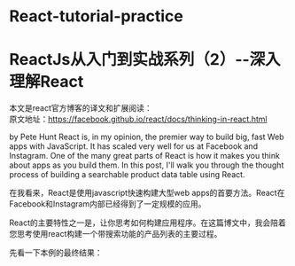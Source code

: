 # React-tutorial-practice
# ReactJs从入门到实战系列（2）--深入理解React
本文是react官方博客的译文和扩展阅读：                                                                                                   
原文地址：https://facebook.github.io/react/docs/thinking-in-react.html

by Pete Hunt
React is, in my opinion, the premier way to build big, fast Web apps with JavaScript. It has scaled very well for us at Facebook and Instagram.
One of the many great parts of React is how it makes you think about apps as you build them. In this post, I'll walk you through the thought process of building a searchable product data table using React.

在我看来，React是使用javascript快速构建大型web apps的首要方法。React在Facebook和Instagram内部已经得到了一定规模的应用。

React的主要特性之一是，让你思考如何构建应用程序。在这篇博文中，我会陪着您思考使用react构建一个带搜索功能的产品列表的主要过程。

先看一下本例的最终结果：

